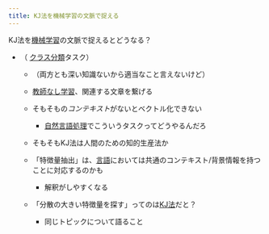 ```yaml
---
title: KJ法を機械学習の文脈で捉える
---
```


KJ法を[機械学習](%E6%A9%9F%E6%A2%B0%E5%AD%A6%E7%BF%92.md)の文脈で捉えるとどうなる？

* （ [クラス分類](%E3%82%AF%E3%83%A9%E3%82%B9%E5%88%86%E9%A1%9E.md)タスク）
  
  * （両方とも深い知識ないから適当なこと言えないけど）
  
  * [教師なし学習](%E6%95%99%E5%B8%AB%E3%81%AA%E3%81%97%E5%AD%A6%E7%BF%92.md)、関連する文章を繋げる
  
  * そもそもの*コンテキスト*がないとベクトル化できない
    
    * [自然言語処理](%E8%87%AA%E7%84%B6%E8%A8%80%E8%AA%9E%E5%87%A6%E7%90%86.md)でこういうタスクってどうやるんだろ
  * そもそもKJ法は人間のための知的生産法か
  
  * 「特徴量抽出」は、[言語](%E8%A8%80%E8%AA%9E.md)においては共通のコンテキスト/背景情報を持つことに対応するのかも
    
    * 解釈がしやすくなる
  * 「分散の大きい特徴量を探す」ってのは[KJ法](KJ%E6%B3%95.md)だと？
    
    * 同じトピックについて語ること
